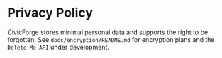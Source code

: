 # Privacy Policy

CivicForge stores minimal personal data and supports the right to be forgotten. See `docs/encryption/README.md` for encryption plans and the `Delete-Me API` under development.
